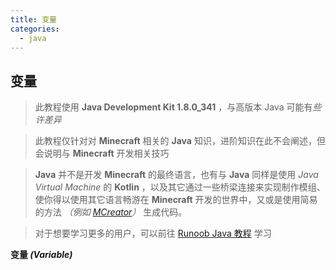```yaml
---
title: 变量
categories:
  - java
---
```


## 变量

> 此教程使用 **Java Development Kit 1.8.0_341** ，与高版本 Java 可能有*些许差异*

> 此教程仅针对对 **Minecraft** 相关的 **Java** 知识，进阶知识在此不会阐述，但会说明与 **Minecraft** 开发相关技巧

> **Java** 并不是开发 **Minecraft** 的最终语言，也有与 **Java** 同样是使用 *Java Virtual Machine* 的 **Kotlin** ，以及其它通过一些桥梁连接来实现制作模组、使你得以使用其它语言畅游在 **Minecraft** 开发的世界中，又或是使用简易的方法 *（例如 [MCreator](https://mcreator.net/)）* 生成代码。

> 对于想要学习更多的用户，可以前往 [Runoob Java 教程](https://www.runoob.com/java) 学习

**变量 *(Variable)***